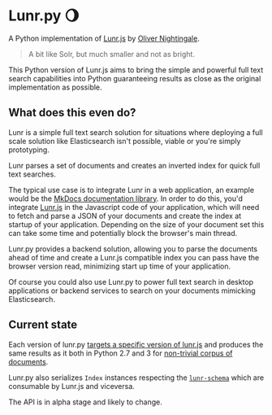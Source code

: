 # Lunr.py 🌖

A Python implementation of [Lunr.js](https://lunrjs.com) by [Oliver Nightingale](https://github.com/olivernn).

> A bit like Solr, but much smaller and not as bright.

This Python version of Lunr.js aims to bring the simple and powerful full text search capabilities into Python guaranteeing results as close as the original implementation as possible.

## What does this even do?

Lunr is a simple full text search solution for situations where deploying a full scale solution like Elasticsearch isn't possible, viable or you're simply prototyping.

Lunr parses a set of documents and creates an inverted index for quick full text searches.

The typical use case is to integrate Lunr in a web application, an example would be the [MkDocs documentation library](http://www.mkdocs.org/). In order to do this, you'd integrate [Lunr.js](https://lunrjs.com) in the Javascript code of your application, which will need to fetch and parse a JSON of your documents and create the index at startup of your application. Depending on the size of your document set this can take some time and potentially block the browser's main thread.

Lunr.py provides a backend solution, allowing you to parse the documents ahead of time and create a Lunr.js compatible index you can pass have the browser version read, minimizing start up time of your application.

Of course you could also use Lunr.py to power full text search in desktop applications or backend services to search on your documents mimicking Elasticsearch.

## Current state

Each version of lunr.py [targets a specific version of lunr.js](https://github.com/yeraydiazdiaz/lunr.py/blob/master/lunr/__init__.py#L12) and produces the same results as it both in Python 2.7 and 3 for [non-trivial corpus of documents](https://github.com/yeraydiazdiaz/lunr.py/blob/master/tests/acceptance_tests/fixtures/search_index.json).

Lunr.py also serializes `Index` instances respecting the [`lunr-schema`](https://github.com/olivernn/lunr-schema) which are consumable by Lunr.js and viceversa.

The API is in alpha stage and likely to change.
